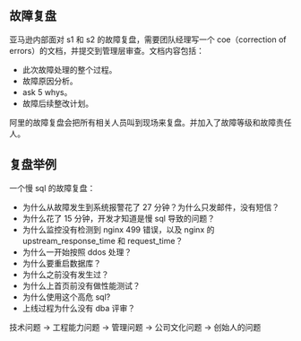 ## 故障复盘

亚马逊内部面对 s1 和 s2 的故障复盘，需要团队经理写一个 coe（correction of errors）的文档，并提交到管理层审查。文档内容包括：

- 此次故障处理的整个过程。
- 故障原因分析。
- ask 5 whys。
- 故障后续整改计划。

阿里的故障复盘会把所有相关人员叫到现场来复盘。并加入了故障等级和故障责任人。

## 复盘举例

一个慢 sql 的故障复盘：

- 为什么从故障发生到系统报警花了 27 分钟？为什么只发邮件，没有短信？
- 为什么花了 15 分钟，开发才知道是慢 sql 导致的问题？
- 为什么监控没有检测到 nginx 499 错误，以及 nginx 的 upstream_response_time 和 request_time？
- 为什么一开始按照 ddos 处理？
- 为什么要重启数据库？
- 为什么之前没有发生过？
- 为什么上首页前没有做性能测试？
- 为什么使用这个高危 sql?
- 上线过程为什么没有 dba 评审？

技术问题 -> 工程能力问题 -> 管理问题 -> 公司文化问题 -> 创始人的问题
